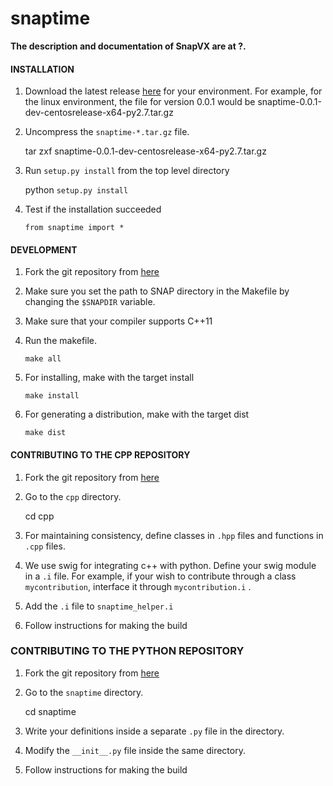 snaptime
============

**The description and documentation of SnapVX are at ?.**

#### INSTALLATION
1. Download the latest release [here](http://snap.stanford.edu/time/release/) for your environment. For example, for the linux environment, the file for version 0.0.1 would be snaptime-0.0.1-dev-centosrelease-x64-py2.7.tar.gz

2. Uncompress the `snaptime-*.tar.gz` file.

    tar zxf snaptime-0.0.1-dev-centosrelease-x64-py2.7.tar.gz

3. Run `setup.py install` from the top level directory

    python `setup.py install`

4. Test if the installation succeeded

    ```
    from snaptime import *
    ```

#### DEVELOPMENT
1. Fork the git repository from [here](https://github.com/snap-stanford/snaptime)

2. Make sure you set the path to SNAP directory in the Makefile by changing the `$SNAPDIR` variable.

3. Make sure that your compiler supports C++11

4. Run the makefile.

    ```
    make all
    ```

5. For installing, make with the target install
    ```
    make install
    ```

6. For generating a distribution, make with the target dist
    ```
    make dist
    ```

#### CONTRIBUTING TO THE CPP REPOSITORY
1. Fork the git repository from [here](https://github.com/snap-stanford/snaptime)

2. Go to the `cpp` directory.

    cd cpp

3. For maintaining consistency, define classes in `.hpp` files and functions in `.cpp` files.

4. We use swig for integrating c++ with python. Define your swig module in a `.i` file. For example, if your wish to contribute through a class `mycontribution`, interface it through `mycontribution.i` .

5. Add the `.i` file to `snaptime_helper.i`

6. Follow instructions for making the build

### CONTRIBUTING TO THE PYTHON REPOSITORY
1. Fork the git repository from [here](https://github.com/snap-stanford/snaptime)

2. Go to the `snaptime` directory.

    cd snaptime

2. Write your definitions inside a separate `.py` file in the directory.

2. Modify the `__init__.py` file inside the same directory.

3. Follow instructions for making the build
